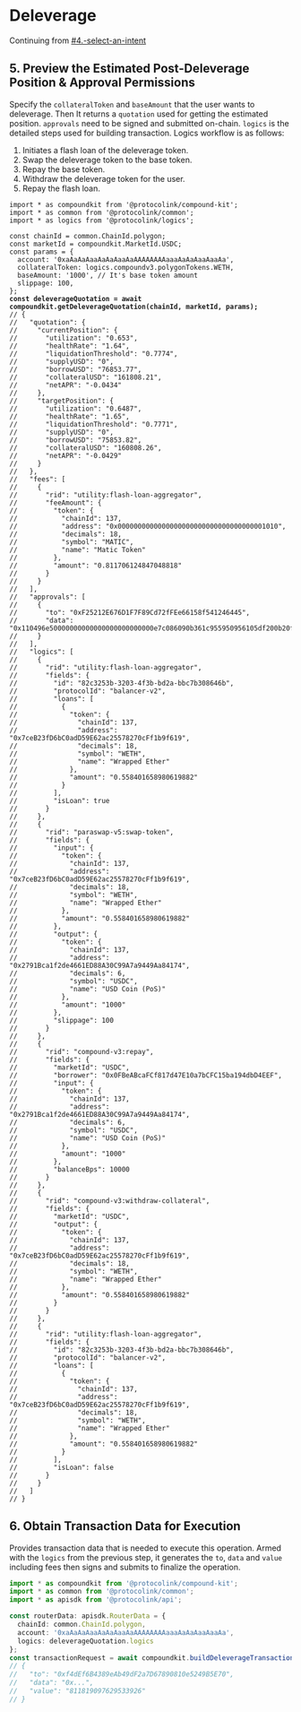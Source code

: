 # Deleverage

Continuing from [#4.-select-an-intent](./#4.-select-an-intent "mention")

## 5. Preview the Estimated Post-Deleverage Position & Approval  Permissions

Specify the `collateralToken` and `baseAmount` that the user wants to deleverage. Then It returns a `quotation` used for getting the estimated position. `approvals` need to be signed and submitted on-chain. `logics` is the detailed steps used for building transaction. Logics workflow is as follows:

1. Initiates a flash loan of the deleverage token.
2. Swap the deleverage token to the base token.
3. Repay the base token.
4. Withdraw the deleverage token for the user.
5. Repay the flash loan.

<pre class="language-typescript"><code class="lang-typescript">import * as compoundkit from '@protocolink/compound-kit';
import * as common from '@protocolink/common';
import * as logics from '@protocolink/logics';

const chainId = common.ChainId.polygon;
const marketId = compoundkit.MarketId.USDC;
const params = {
  account: '0xaAaAaAaaAaAaAaaAaAAAAAAAAaaaAaAaAaaAaaAa',
  collateralToken: logics.compoundv3.polygonTokens.WETH,
  baseAmount: '1000', // It's base token amount
  slippage: 100,
};
<strong>const deleverageQuotation = await compoundkit.getDeleverageQuotation(chainId, marketId, params);
</strong>// {
//   "quotation": {
//     "currentPosition": {
//       "utilization": "0.653",
//       "healthRate": "1.64",
//       "liquidationThreshold": "0.7774",
//       "supplyUSD": "0",
//       "borrowUSD": "76853.77",
//       "collateralUSD": "161808.21",
//       "netAPR": "-0.0434"
//     },
//     "targetPosition": {
//       "utilization": "0.6487",
//       "healthRate": "1.65",
//       "liquidationThreshold": "0.7771",
//       "supplyUSD": "0",
//       "borrowUSD": "75853.82",
//       "collateralUSD": "160808.26",
//       "netAPR": "-0.0429"
//     }
//   },
//   "fees": [
//     {
//       "rid": "utility:flash-loan-aggregator",
//       "feeAmount": {
//         "token": {
//           "chainId": 137,
//           "address": "0x0000000000000000000000000000000000001010",
//           "decimals": 18,
//           "symbol": "MATIC",
//           "name": "Matic Token"
//         },
//         "amount": "0.811706124847048818"
//       }
//     }
//   ],
//   "approvals": [
//     {
//       "to": "0xF25212E676D1F7F89Cd72fFEe66158f541246445",
//       "data": "0x110496e50000000000000000000000000e7c086090b361c955950956105df200b20f66d70000000000000000000000000000000000000000000000000000000000000001"
//     }
//   ],
//   "logics": [
//     {
//       "rid": "utility:flash-loan-aggregator",
//       "fields": {
//         "id": "82c3253b-3203-4f3b-bd2a-bbc7b308646b",
//         "protocolId": "balancer-v2",
//         "loans": [
//           {
//             "token": {
//               "chainId": 137,
//               "address": "0x7ceB23fD6bC0adD59E62ac25578270cFf1b9f619",
//               "decimals": 18,
//               "symbol": "WETH",
//               "name": "Wrapped Ether"
//             },
//             "amount": "0.558401658980619882"
//           }
//         ],
//         "isLoan": true
//       }
//     },
//     {
//       "rid": "paraswap-v5:swap-token",
//       "fields": {
//         "input": {
//           "token": {
//             "chainId": 137,
//             "address": "0x7ceB23fD6bC0adD59E62ac25578270cFf1b9f619",
//             "decimals": 18,
//             "symbol": "WETH",
//             "name": "Wrapped Ether"
//           },
//           "amount": "0.558401658980619882"
//         },
//         "output": {
//           "token": {
//             "chainId": 137,
//             "address": "0x2791Bca1f2de4661ED88A30C99A7a9449Aa84174",
//             "decimals": 6,
//             "symbol": "USDC",
//             "name": "USD Coin (PoS)"
//           },
//           "amount": "1000"
//         },
//         "slippage": 100
//       }
//     },
//     {
//       "rid": "compound-v3:repay",
//       "fields": {
//         "marketId": "USDC",
//         "borrower": "0x0FBeABcaFCf817d47E10a7bCFC15ba194dbD4EEF",
//         "input": {
//           "token": {
//             "chainId": 137,
//             "address": "0x2791Bca1f2de4661ED88A30C99A7a9449Aa84174",
//             "decimals": 6,
//             "symbol": "USDC",
//             "name": "USD Coin (PoS)"
//           },
//           "amount": "1000"
//         },
//         "balanceBps": 10000
//       }
//     },
//     {
//       "rid": "compound-v3:withdraw-collateral",
//       "fields": {
//         "marketId": "USDC",
//         "output": {
//           "token": {
//             "chainId": 137,
//             "address": "0x7ceB23fD6bC0adD59E62ac25578270cFf1b9f619",
//             "decimals": 18,
//             "symbol": "WETH",
//             "name": "Wrapped Ether"
//           },
//           "amount": "0.558401658980619882"
//         }
//       }
//     },
//     {
//       "rid": "utility:flash-loan-aggregator",
//       "fields": {
//         "id": "82c3253b-3203-4f3b-bd2a-bbc7b308646b",
//         "protocolId": "balancer-v2",
//         "loans": [
//           {
//             "token": {
//               "chainId": 137,
//               "address": "0x7ceB23fD6bC0adD59E62ac25578270cFf1b9f619",
//               "decimals": 18,
//               "symbol": "WETH",
//               "name": "Wrapped Ether"
//             },
//             "amount": "0.558401658980619882"
//           }
//         ],
//         "isLoan": false
//       }
//     }
//   ]
// }
</code></pre>

## 6. Obtain Transaction Data for Execution

Provides transaction data that is needed to execute this operation. Armed with the `logics` from the previous step, it generates the `to`, `data` and `value` including fees then signs and submits to finalize the operation.

```typescript
import * as compoundkit from '@protocolink/compound-kit';
import * as common from '@protocolink/common';
import * as apisdk from '@protocolink/api';

const routerData: apisdk.RouterData = {
  chainId: common.ChainId.polygon,
  account: '0xaAaAaAaaAaAaAaaAaAAAAAAAAaaaAaAaAaaAaaAa',
  logics: deleverageQuotation.logics
};
const transactionRequest = await compoundkit.buildDeleverageTransactionRequest(routerData);
// {
//   "to": "0xf4dEf6B4389eAb49dF2a7D67890810e5249B5E70",
//   "data": "0x...",
//   "value": "811819097629533926"
// }
```


